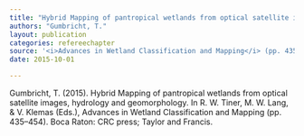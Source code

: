 ```yaml
---
title: "Hybrid Mapping of pantropical wetlands from optical satellite images, hydrology and geomorphology."
authors: "Gumbricht, T."
layout: publication
categories: refereechapter
source: '<i>Advances in Wetland Classification and Mapping</i> (pp. 435–454)'
date: 2015-10-01

---
```


Gumbricht, T. (2015). Hybrid Mapping of pantropical wetlands from optical satellite images, hydrology and geomorphology. In R. W. Tiner, M. W. Lang, & V. Klemas (Eds.), Advances in Wetland Classification and Mapping (pp. 435–454). Boca Raton: CRC press; Taylor and Francis.
